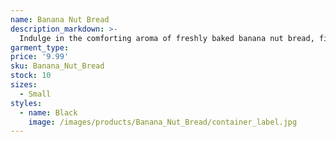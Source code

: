 ```yaml
---
name: Banana Nut Bread
description_markdown: >-
  Indulge in the comforting aroma of freshly baked banana nut bread, filling your home with the irresistible scent of ripe bananas and toasted nuts.
garment_type:
price: '9.99'
sku: Banana_Nut_Bread
stock: 10
sizes:
  - Small
styles:
  - name: Black
    image: /images/products/Banana_Nut_Bread/container_label.jpg
---
```

